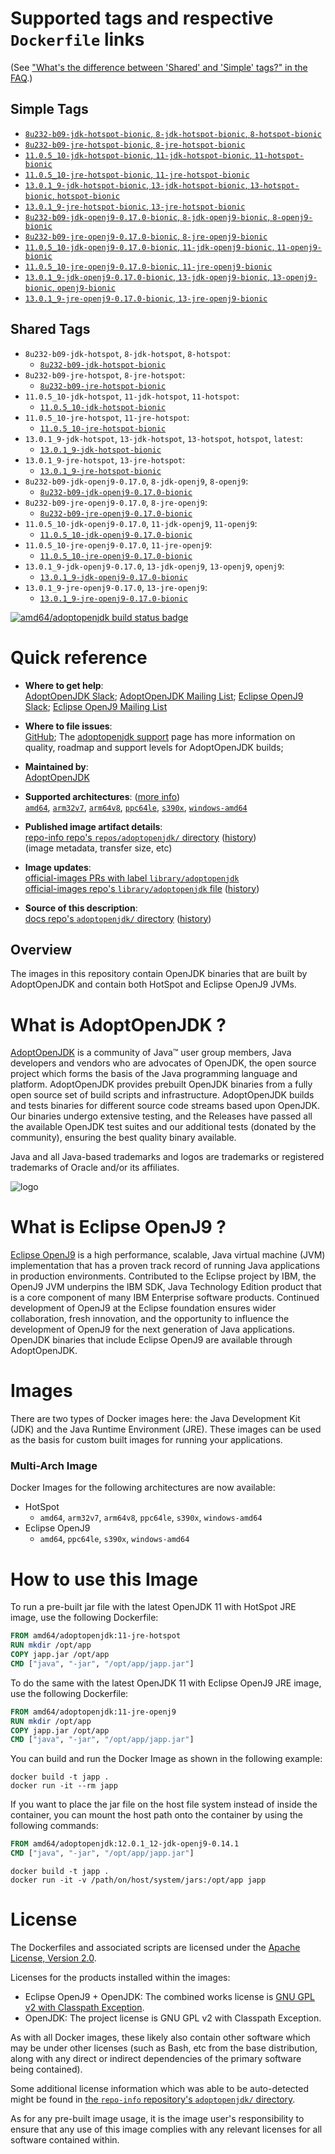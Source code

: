<!--

********************************************************************************

WARNING:

    DO NOT EDIT "adoptopenjdk/README.md"

    IT IS AUTO-GENERATED

    (from the other files in "adoptopenjdk/" combined with a set of templates)

********************************************************************************

-->

# Supported tags and respective `Dockerfile` links

(See ["What's the difference between 'Shared' and 'Simple' tags?" in the FAQ](https://github.com/docker-library/faq#whats-the-difference-between-shared-and-simple-tags).)

## Simple Tags

-	[`8u232-b09-jdk-hotspot-bionic`, `8-jdk-hotspot-bionic`, `8-hotspot-bionic`](https://github.com/AdoptOpenJDK/openjdk-docker/blob/d3d8b8c690ef625100af90e03ed0c125acbaf9b8/8/jdk/ubuntu/Dockerfile.hotspot.releases.full)
-	[`8u232-b09-jre-hotspot-bionic`, `8-jre-hotspot-bionic`](https://github.com/AdoptOpenJDK/openjdk-docker/blob/d3d8b8c690ef625100af90e03ed0c125acbaf9b8/8/jre/ubuntu/Dockerfile.hotspot.releases.full)
-	[`11.0.5_10-jdk-hotspot-bionic`, `11-jdk-hotspot-bionic`, `11-hotspot-bionic`](https://github.com/AdoptOpenJDK/openjdk-docker/blob/d3d8b8c690ef625100af90e03ed0c125acbaf9b8/11/jdk/ubuntu/Dockerfile.hotspot.releases.full)
-	[`11.0.5_10-jre-hotspot-bionic`, `11-jre-hotspot-bionic`](https://github.com/AdoptOpenJDK/openjdk-docker/blob/d3d8b8c690ef625100af90e03ed0c125acbaf9b8/11/jre/ubuntu/Dockerfile.hotspot.releases.full)
-	[`13.0.1_9-jdk-hotspot-bionic`, `13-jdk-hotspot-bionic`, `13-hotspot-bionic`, `hotspot-bionic`](https://github.com/AdoptOpenJDK/openjdk-docker/blob/d3d8b8c690ef625100af90e03ed0c125acbaf9b8/13/jdk/ubuntu/Dockerfile.hotspot.releases.full)
-	[`13.0.1_9-jre-hotspot-bionic`, `13-jre-hotspot-bionic`](https://github.com/AdoptOpenJDK/openjdk-docker/blob/d3d8b8c690ef625100af90e03ed0c125acbaf9b8/13/jre/ubuntu/Dockerfile.hotspot.releases.full)
-	[`8u232-b09-jdk-openj9-0.17.0-bionic`, `8-jdk-openj9-bionic`, `8-openj9-bionic`](https://github.com/AdoptOpenJDK/openjdk-docker/blob/d3d8b8c690ef625100af90e03ed0c125acbaf9b8/8/jdk/ubuntu/Dockerfile.openj9.releases.full)
-	[`8u232-b09-jre-openj9-0.17.0-bionic`, `8-jre-openj9-bionic`](https://github.com/AdoptOpenJDK/openjdk-docker/blob/d3d8b8c690ef625100af90e03ed0c125acbaf9b8/8/jre/ubuntu/Dockerfile.openj9.releases.full)
-	[`11.0.5_10-jdk-openj9-0.17.0-bionic`, `11-jdk-openj9-bionic`, `11-openj9-bionic`](https://github.com/AdoptOpenJDK/openjdk-docker/blob/d3d8b8c690ef625100af90e03ed0c125acbaf9b8/11/jdk/ubuntu/Dockerfile.openj9.releases.full)
-	[`11.0.5_10-jre-openj9-0.17.0-bionic`, `11-jre-openj9-bionic`](https://github.com/AdoptOpenJDK/openjdk-docker/blob/d3d8b8c690ef625100af90e03ed0c125acbaf9b8/11/jre/ubuntu/Dockerfile.openj9.releases.full)
-	[`13.0.1_9-jdk-openj9-0.17.0-bionic`, `13-jdk-openj9-bionic`, `13-openj9-bionic`, `openj9-bionic`](https://github.com/AdoptOpenJDK/openjdk-docker/blob/d3d8b8c690ef625100af90e03ed0c125acbaf9b8/13/jdk/ubuntu/Dockerfile.openj9.releases.full)
-	[`13.0.1_9-jre-openj9-0.17.0-bionic`, `13-jre-openj9-bionic`](https://github.com/AdoptOpenJDK/openjdk-docker/blob/d3d8b8c690ef625100af90e03ed0c125acbaf9b8/13/jre/ubuntu/Dockerfile.openj9.releases.full)

## Shared Tags

-	`8u232-b09-jdk-hotspot`, `8-jdk-hotspot`, `8-hotspot`:
	-	[`8u232-b09-jdk-hotspot-bionic`](https://github.com/AdoptOpenJDK/openjdk-docker/blob/d3d8b8c690ef625100af90e03ed0c125acbaf9b8/8/jdk/ubuntu/Dockerfile.hotspot.releases.full)
-	`8u232-b09-jre-hotspot`, `8-jre-hotspot`:
	-	[`8u232-b09-jre-hotspot-bionic`](https://github.com/AdoptOpenJDK/openjdk-docker/blob/d3d8b8c690ef625100af90e03ed0c125acbaf9b8/8/jre/ubuntu/Dockerfile.hotspot.releases.full)
-	`11.0.5_10-jdk-hotspot`, `11-jdk-hotspot`, `11-hotspot`:
	-	[`11.0.5_10-jdk-hotspot-bionic`](https://github.com/AdoptOpenJDK/openjdk-docker/blob/d3d8b8c690ef625100af90e03ed0c125acbaf9b8/11/jdk/ubuntu/Dockerfile.hotspot.releases.full)
-	`11.0.5_10-jre-hotspot`, `11-jre-hotspot`:
	-	[`11.0.5_10-jre-hotspot-bionic`](https://github.com/AdoptOpenJDK/openjdk-docker/blob/d3d8b8c690ef625100af90e03ed0c125acbaf9b8/11/jre/ubuntu/Dockerfile.hotspot.releases.full)
-	`13.0.1_9-jdk-hotspot`, `13-jdk-hotspot`, `13-hotspot`, `hotspot`, `latest`:
	-	[`13.0.1_9-jdk-hotspot-bionic`](https://github.com/AdoptOpenJDK/openjdk-docker/blob/d3d8b8c690ef625100af90e03ed0c125acbaf9b8/13/jdk/ubuntu/Dockerfile.hotspot.releases.full)
-	`13.0.1_9-jre-hotspot`, `13-jre-hotspot`:
	-	[`13.0.1_9-jre-hotspot-bionic`](https://github.com/AdoptOpenJDK/openjdk-docker/blob/d3d8b8c690ef625100af90e03ed0c125acbaf9b8/13/jre/ubuntu/Dockerfile.hotspot.releases.full)
-	`8u232-b09-jdk-openj9-0.17.0`, `8-jdk-openj9`, `8-openj9`:
	-	[`8u232-b09-jdk-openj9-0.17.0-bionic`](https://github.com/AdoptOpenJDK/openjdk-docker/blob/d3d8b8c690ef625100af90e03ed0c125acbaf9b8/8/jdk/ubuntu/Dockerfile.openj9.releases.full)
-	`8u232-b09-jre-openj9-0.17.0`, `8-jre-openj9`:
	-	[`8u232-b09-jre-openj9-0.17.0-bionic`](https://github.com/AdoptOpenJDK/openjdk-docker/blob/d3d8b8c690ef625100af90e03ed0c125acbaf9b8/8/jre/ubuntu/Dockerfile.openj9.releases.full)
-	`11.0.5_10-jdk-openj9-0.17.0`, `11-jdk-openj9`, `11-openj9`:
	-	[`11.0.5_10-jdk-openj9-0.17.0-bionic`](https://github.com/AdoptOpenJDK/openjdk-docker/blob/d3d8b8c690ef625100af90e03ed0c125acbaf9b8/11/jdk/ubuntu/Dockerfile.openj9.releases.full)
-	`11.0.5_10-jre-openj9-0.17.0`, `11-jre-openj9`:
	-	[`11.0.5_10-jre-openj9-0.17.0-bionic`](https://github.com/AdoptOpenJDK/openjdk-docker/blob/d3d8b8c690ef625100af90e03ed0c125acbaf9b8/11/jre/ubuntu/Dockerfile.openj9.releases.full)
-	`13.0.1_9-jdk-openj9-0.17.0`, `13-jdk-openj9`, `13-openj9`, `openj9`:
	-	[`13.0.1_9-jdk-openj9-0.17.0-bionic`](https://github.com/AdoptOpenJDK/openjdk-docker/blob/d3d8b8c690ef625100af90e03ed0c125acbaf9b8/13/jdk/ubuntu/Dockerfile.openj9.releases.full)
-	`13.0.1_9-jre-openj9-0.17.0`, `13-jre-openj9`:
	-	[`13.0.1_9-jre-openj9-0.17.0-bionic`](https://github.com/AdoptOpenJDK/openjdk-docker/blob/d3d8b8c690ef625100af90e03ed0c125acbaf9b8/13/jre/ubuntu/Dockerfile.openj9.releases.full)

[![amd64/adoptopenjdk build status badge](https://img.shields.io/jenkins/s/https/doi-janky.infosiftr.net/job/multiarch/job/amd64/job/adoptopenjdk.svg?label=amd64/adoptopenjdk%20%20build%20job)](https://doi-janky.infosiftr.net/job/multiarch/job/amd64/job/adoptopenjdk/)

# Quick reference

-	**Where to get help**:  
	[AdoptOpenJDK Slack](https://adoptopenjdk.net/slack.html); [AdoptOpenJDK Mailing List](https://mail.openjdk.java.net/mailman/listinfo/adoption-discuss); [Eclipse OpenJ9 Slack](https://www.eclipse.org/openj9/oj9_joinslack.html); [Eclipse OpenJ9 Mailing List](https://dev.eclipse.org/mailman/listinfo/openj9-dev)

-	**Where to file issues**:  
	[GitHub](https://github.com/AdoptOpenJDK/openjdk-docker/issues); The [adoptopenjdk support](https://adoptopenjdk.net/support.html) page has more information on quality, roadmap and support levels for AdoptOpenJDK builds;

-	**Maintained by**:  
	[AdoptOpenJDK](https://github.com/AdoptOpenJDK/openjdk-docker)

-	**Supported architectures**: ([more info](https://github.com/docker-library/official-images#architectures-other-than-amd64))  
	[`amd64`](https://hub.docker.com/r/amd64/adoptopenjdk/), [`arm32v7`](https://hub.docker.com/r/arm32v7/adoptopenjdk/), [`arm64v8`](https://hub.docker.com/r/arm64v8/adoptopenjdk/), [`ppc64le`](https://hub.docker.com/r/ppc64le/adoptopenjdk/), [`s390x`](https://hub.docker.com/r/s390x/adoptopenjdk/), [`windows-amd64`](https://hub.docker.com/r/winamd64/adoptopenjdk/)

-	**Published image artifact details**:  
	[repo-info repo's `repos/adoptopenjdk/` directory](https://github.com/docker-library/repo-info/blob/master/repos/adoptopenjdk) ([history](https://github.com/docker-library/repo-info/commits/master/repos/adoptopenjdk))  
	(image metadata, transfer size, etc)

-	**Image updates**:  
	[official-images PRs with label `library/adoptopenjdk`](https://github.com/docker-library/official-images/pulls?q=label%3Alibrary%2Fadoptopenjdk)  
	[official-images repo's `library/adoptopenjdk` file](https://github.com/docker-library/official-images/blob/master/library/adoptopenjdk) ([history](https://github.com/docker-library/official-images/commits/master/library/adoptopenjdk))

-	**Source of this description**:  
	[docs repo's `adoptopenjdk/` directory](https://github.com/docker-library/docs/tree/master/adoptopenjdk) ([history](https://github.com/docker-library/docs/commits/master/adoptopenjdk))

## Overview

The images in this repository contain OpenJDK binaries that are built by AdoptOpenJDK and contain both HotSpot and Eclipse OpenJ9 JVMs.

# What is AdoptOpenJDK ?

[AdoptOpenJDK](https://adoptopenjdk.net/) is a community of Java™ user group members, Java developers and vendors who are advocates of OpenJDK, the open source project which forms the basis of the Java programming language and platform. AdoptOpenJDK provides prebuilt OpenJDK binaries from a fully open source set of build scripts and infrastructure. AdoptOpenJDK builds and tests binaries for different source code streams based upon OpenJDK. Our binaries undergo extensive testing, and the Releases have passed all the available OpenJDK test suites and our additional tests (donated by the community), ensuring the best quality binary available.

Java and all Java-based trademarks and logos are trademarks or registered trademarks of Oracle and/or its affiliates.

![logo](https://raw.githubusercontent.com/docker-library/docs/0db0af87e256d941bf011e3b5b06ca4a8edb6b84/adoptopenjdk/logo.png)

# What is Eclipse OpenJ9 ?

[Eclipse OpenJ9](https://www.eclipse.org/openj9/) is a high performance, scalable, Java virtual machine (JVM) implementation that has a proven track record of running Java applications in production environments. Contributed to the Eclipse project by IBM, the OpenJ9 JVM underpins the IBM SDK, Java Technology Edition product that is a core component of many IBM Enterprise software products. Continued development of OpenJ9 at the Eclipse foundation ensures wider collaboration, fresh innovation, and the opportunity to influence the development of OpenJ9 for the next generation of Java applications. OpenJDK binaries that include Eclipse OpenJ9 are available through AdoptOpenJDK.

# Images

There are two types of Docker images here: the Java Development Kit (JDK) and the Java Runtime Environment (JRE). These images can be used as the basis for custom built images for running your applications.

### Multi-Arch Image

Docker Images for the following architectures are now available:

-	HotSpot
	-	`amd64`, `arm32v7`, `arm64v8`, `ppc64le`, `s390x`, `windows-amd64`
-	Eclipse OpenJ9
	-	`amd64`, `ppc64le`, `s390x`, `windows-amd64`

# How to use this Image

To run a pre-built jar file with the latest OpenJDK 11 with HotSpot JRE image, use the following Dockerfile:

```dockerfile
FROM amd64/adoptopenjdk:11-jre-hotspot
RUN mkdir /opt/app
COPY japp.jar /opt/app
CMD ["java", "-jar", "/opt/app/japp.jar"]
```

To do the same with the latest OpenJDK 11 with Eclipse OpenJ9 JRE image, use the following Dockerfile:

```dockerfile
FROM amd64/adoptopenjdk:11-jre-openj9
RUN mkdir /opt/app
COPY japp.jar /opt/app
CMD ["java", "-jar", "/opt/app/japp.jar"]
```

You can build and run the Docker Image as shown in the following example:

```console
docker build -t japp .
docker run -it --rm japp
```

If you want to place the jar file on the host file system instead of inside the container, you can mount the host path onto the container by using the following commands:

```dockerfile
FROM amd64/adoptopenjdk:12.0.1_12-jdk-openj9-0.14.1
CMD ["java", "-jar", "/opt/app/japp.jar"]
```

```console
docker build -t japp .
docker run -it -v /path/on/host/system/jars:/opt/app japp
```

# License

The Dockerfiles and associated scripts are licensed under the [Apache License, Version 2.0](http://www.apache.org/licenses/LICENSE-2.0.html).

Licenses for the products installed within the images:

-	Eclipse OpenJ9 + OpenJDK: The combined works license is [GNU GPL v2 with Classpath Exception](http://openjdk.java.net/legal/gplv2+ce.html).
-	OpenJDK: The project license is GNU GPL v2 with Classpath Exception.

As with all Docker images, these likely also contain other software which may be under other licenses (such as Bash, etc from the base distribution, along with any direct or indirect dependencies of the primary software being contained).

Some additional license information which was able to be auto-detected might be found in [the `repo-info` repository's `adoptopenjdk/` directory](https://github.com/docker-library/repo-info/tree/master/repos/adoptopenjdk).

As for any pre-built image usage, it is the image user's responsibility to ensure that any use of this image complies with any relevant licenses for all software contained within.
